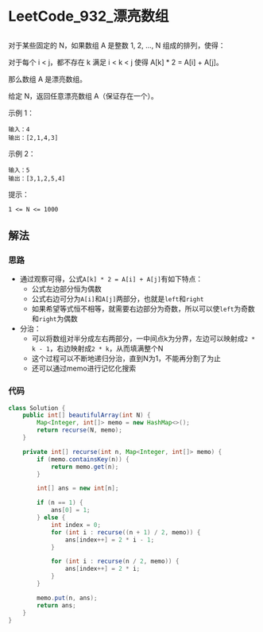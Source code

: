 # LeetCode_932_漂亮数组
## 
对于某些固定的 N，如果数组 A 是整数 1, 2, ..., N 组成的排列，使得：

对于每个 i < j，都不存在 k 满足 i < k < j 使得 A[k] * 2 = A[i] + A[j]。

那么数组 A 是漂亮数组。

给定 N，返回任意漂亮数组 A（保证存在一个）。

示例 1：
```
输入：4
输出：[2,1,4,3]
```
示例 2：
```
输入：5
输出：[3,1,2,5,4]
```
提示：
```
1 <= N <= 1000
```
## 解法
### 思路
- 通过观察可得，公式`A[k] * 2 = A[i] + A[j]`有如下特点：
    - 公式左边部分恒为偶数
    - 公式右边可分为`A[i]`和`A[j]`两部分，也就是`left`和`right`
    - 如果希望等式恒不相等，就需要右边部分为奇数，所以可以使`left`为奇数和`right`为偶数
- 分治：
    - 可以将数组对半分成左右两部分，一中间点k为分界，左边可以映射成`2 * k - 1`，右边映射成`2 * k`，从而填满整个N
    - 这个过程可以不断地递归分治，直到N为1，不能再分割了为止
    - 还可以通过memo进行记忆化搜索
### 代码
```java
class Solution {
    public int[] beautifulArray(int N) {
        Map<Integer, int[]> memo = new HashMap<>();
        return recurse(N, memo);
    }

    private int[] recurse(int n, Map<Integer, int[]> memo) {
        if (memo.containsKey(n)) {
            return memo.get(n);
        }

        int[] ans = new int[n];

        if (n == 1) {
            ans[0] = 1;
        } else {
            int index = 0;
            for (int i : recurse((n + 1) / 2, memo)) {
                ans[index++] = 2 * i - 1;
            }

            for (int i : recurse(n / 2, memo)) {
                ans[index++] = 2 * i;
            }
        }

        memo.put(n, ans);
        return ans;
    }
}
```